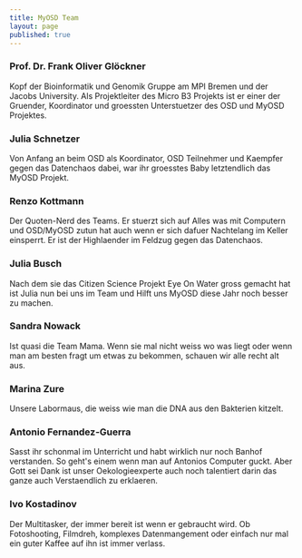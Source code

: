 ```yaml
---
title: MyOSD Team
layout: page
published: true
---
```





### Prof. Dr. Frank Oliver Glöckner
Kopf der Bioinformatik und Genomik Gruppe am MPI Bremen und der Jacobs University. Als Projektleiter des Micro B3 Projekts ist er einer der Gruender, Koordinator und groessten Unterstuetzer des OSD und MyOSD Projektes. 

### Julia Schnetzer
Von Anfang an beim OSD als Koordinator, OSD Teilnehmer und Kaempfer gegen das Datenchaos dabei, war ihr groesstes Baby letztendlich das MyOSD Projekt. 

### Renzo Kottmann
Der Quoten-Nerd des Teams. Er stuerzt sich auf Alles was mit Computern und OSD/MyOSD zutun hat auch wenn er sich dafuer Nachtelang im Keller einsperrt. Er ist der Highlaender im Feldzug gegen das Datenchaos.  

### Julia Busch
Nach dem sie das Citizen Science Projekt Eye On Water gross gemacht hat ist Julia nun bei uns im Team und Hilft uns MyOSD diese Jahr noch besser zu machen.

### Sandra Nowack
Ist quasi die Team Mama. Wenn sie mal nicht weiss wo was liegt oder wenn man am besten fragt um etwas zu bekommen, schauen wir alle recht alt aus.

### Marina Zure
Unsere Labormaus, die weiss wie man die DNA aus den Bakterien kitzelt.

### Antonio Fernandez-Guerra
Sasst ihr schonmal im Unterricht und habt wirklich nur noch Banhof verstanden. So geht's einem wenn man auf Antonios Computer guckt. Aber Gott sei Dank ist unser Oekologieexperte auch noch talentiert darin das ganze auch Verstaendlich zu erklaeren.

### Ivo Kostadinov
Der Multitasker, der immer bereit ist wenn er gebraucht wird. Ob Fotoshooting, Filmdreh, komplexes Datenmangement oder einfach nur mal ein guter Kaffee auf ihn ist immer verlass.